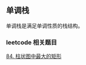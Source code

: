 ## 单调栈
单调栈是满足单调性质的栈结构。

### leetcode 相关题目

[84. 柱状图中最大的矩形](https://leetcode-cn.com/problems/largest-rectangle-in-histogram/)